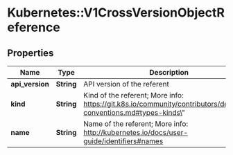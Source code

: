 # Kubernetes::V1CrossVersionObjectReference

## Properties
Name | Type | Description | Notes
------------ | ------------- | ------------- | -------------
**api_version** | **String** | API version of the referent | [optional] 
**kind** | **String** | Kind of the referent; More info: https://git.k8s.io/community/contributors/devel/api-conventions.md#types-kinds\&quot; | 
**name** | **String** | Name of the referent; More info: http://kubernetes.io/docs/user-guide/identifiers#names | 


